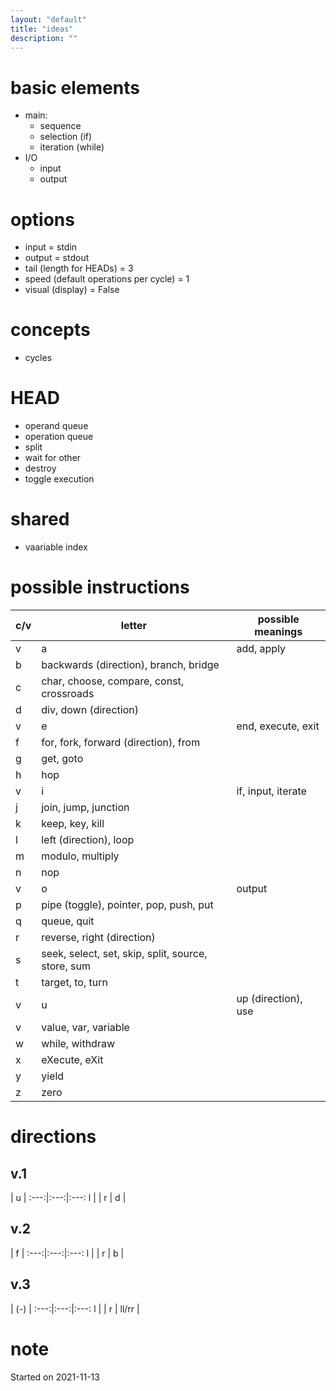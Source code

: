 ```yaml
---
layout: "default"
title: "ideas"
description: ""
---
```

# basic elements

- main:
    - sequence
    - selection (if)
    - iteration (while)
- I/O
    - input
    - output

# options

- input = stdin
- output = stdout
- tail (length for HEADs) = 3
- speed (default operations per cycle) = 1
- visual (display) = False

# concepts

- cycles

# HEAD

- operand queue
- operation queue
- split
- wait for other
- destroy
- toggle execution

# shared

- vaariable index

# possible instructions

c/v | letter | possible meanings
--- | --- | ---
v | a | add, apply
  | b | backwards (direction), branch, bridge
  | c | char, choose, compare, const, crossroads
  | d | div, down (direction)
v | e | end, execute, exit
  | f | for, fork, forward (direction), from
  | g | get, goto
  | h | hop
v | i | if, input, iterate
  | j | join, jump, junction
  | k | keep, key, kill
  | l | left (direction), loop
  | m | modulo, multiply
  | n | nop
v | o | output
  | p | pipe (toggle), pointer, pop, push, put
  | q | queue, quit
  | r | reverse, right (direction)
  | s | seek, select, set, skip, split, source, store, sum
  | t | target, to, turn
v | u | up (direction), use
  | v | value, var, variable
  | w | while, withdraw
  | x | eXecute, eXit
  | y | yield
  | z | zero

# directions

## v.1

  | u |
:---:|:---:|:---:
l |   | r
  | d |

## v.2

  | f |
:---:|:---:|:---:
l |   | r
  | b |

## v.3

 | (-) |
:---:|:---:|:---:
l |   | r
  | ll/rr |

# note

Started on 2021-11-13
